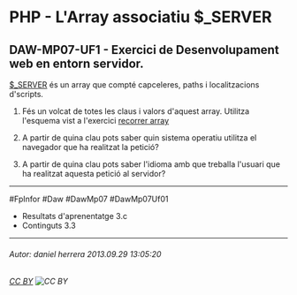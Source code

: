 # PHP - L'Array associatiu $_SERVER
## DAW-MP07-UF1 - Exercici de Desenvolupament web en entorn servidor.
[$_SERVER](http://php.net/manual/en/reserved.variables.server.php) és un array que compté capceleres, paths i localitzacions d'scripts. 

 1. Fés un volcat de totes les claus i valors d'aquest array. Utilitza l'esquema vist a l'exercici [recorrer array](/activitats/DAW-MP07/DAW-MP07-UF1/php-recorrer-array-mapa/readme.md)

 2. A partir de quina clau pots saber quin sistema operatiu utilitza el navegador que ha realitzat la petició?

 3. A partir de quina clau pots saber l'idioma amb que treballa l'usuari que ha realitzat aquesta petició al servidor?




---

#FpInfor #Daw #DawMp07 #DawMp07Uf01

* Resultats d'aprenentatge 3.c
* Continguts 3.3
---

###### Autor: daniel herrera 2013.09.29 13:05:20
###### [CC BY](https://creativecommons.org/licenses/by/4.0/) ![CC BY](https://licensebuttons.net/l/by/3.0/80x15.png)
